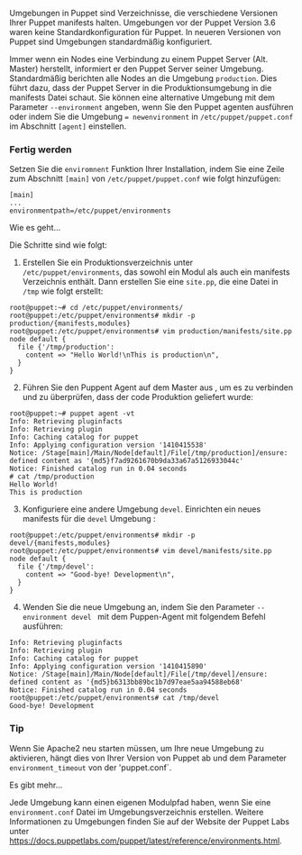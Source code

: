 Umgebungen in Puppet sind Verzeichnisse, die verschiedene Versionen Ihrer Puppet manifests halten. 
Umgebungen vor der Puppet Version 3.6 waren keine Standardkonfiguration für Puppet. 
In neueren Versionen von Puppet sind Umgebungen standardmäßig konfiguriert.

Immer wenn ein Nodes eine Verbindung zu einem Puppet Server (Alt. Master) herstellt, informiert er den Puppet Server seiner Umgebung. Standardmäßig berichten alle Nodes an die Umgebung `production`. 
Dies führt dazu, dass der Puppet Server in die Produktionsumgebung in die manifests Datei schaut. 
Sie können eine alternative Umgebung mit dem Parameter `--environment` angeben, wenn Sie den Puppet agenten ausführen oder indem Sie die Umgebung `= newenvironment` in `/etc/puppet/puppet.conf` im Abschnitt `[agent]` einstellen.

### Fertig werden

Setzen Sie die `enviromnent` Funktion Ihrer Installation, indem Sie eine Zeile zum Abschnitt `[main]` von `/etc/puppet/puppet.conf` wie folgt hinzufügen:

```
[main]
...
environmentpath=/etc/puppet/environments
```

Wie es geht...

Die Schritte sind wie folgt:

1. Erstellen Sie ein Produktionsverzeichnis unter `/etc/puppet/environments`, das sowohl ein Modul als auch ein manifests Verzeichnis enthält. 
Dann erstellen Sie eine `site.pp`, die eine Datei in `/tmp` wie folgt erstellt:
```
root@puppet:~# cd /etc/puppet/environments/
root@puppet:/etc/puppet/environments# mkdir -p production/{manifests,modules}
root@puppet:/etc/puppet/environments# vim production/manifests/site.pp
node default {
  file {'/tmp/production':
    content => "Hello World!\nThis is production\n",
  }
}
```

2. Führen Sie den  Puppent Agent auf dem Master aus , um es zu verbinden und zu überprüfen, dass der code Produktion geliefert wurde:
```
root@puppet:~# puppet agent -vt
Info: Retrieving pluginfacts
Info: Retrieving plugin
Info: Caching catalog for puppet
Info: Applying configuration version '1410415538'
Notice: /Stage[main]/Main/Node[default]/File[/tmp/production]/ensure: defined content as '{md5}f7ad9261670b9da33a67a5126933044c'
Notice: Finished catalog run in 0.04 seconds
# cat /tmp/production
Hello World!
This is production
```

3. Konfiguriere eine andere Umgebung `devel`. Einrichten ein neues manifests für die `devel` Umgebung :
```
root@puppet:/etc/puppet/environments# mkdir -p devel/{manifests,modules}
root@puppet:/etc/puppet/environments# vim devel/manifests/site.pp
node default {
  file {'/tmp/devel':
    content => "Good-bye! Development\n",
  }
}
```

4. Wenden Sie die neue Umgebung an, indem Sie den Parameter `--environment devel ` mit dem Puppen-Agent mit folgendem Befehl ausführen:
```root@puppet:/etc/puppet/environments# puppet agent -vt --environment devel
Info: Retrieving pluginfacts
Info: Retrieving plugin
Info: Caching catalog for puppet
Info: Applying configuration version '1410415890'
Notice: /Stage[main]/Main/Node[default]/File[/tmp/devel]/ensure: defined content as '{md5}b6313bb89bc1b7d97eae5aa94588eb68'
Notice: Finished catalog run in 0.04 seconds
root@puppet:/etc/puppet/environments# cat /tmp/devel
Good-bye! Development

```


### Tip
Wenn Sie Apache2 neu starten müssen, um Ihre neue Umgebung zu aktivieren, hängt dies von Ihrer Version von Puppet ab  und dem Parameter `environment_timeout` von der  'puppet.conf`.

Es gibt mehr...

Jede Umgebung kann einen eigenen Modulpfad haben, wenn Sie eine `environment.conf` Datei im Umgebungsverzeichnis erstellen. 
Weitere Informationen zu Umgebungen finden Sie auf der Website der Puppet Labs unter https://docs.puppetlabs.com/puppet/latest/reference/environments.html.

